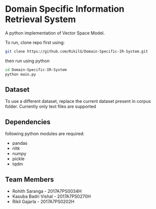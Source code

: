 # Domain Specific Information Retrieval System

A python implementation of Vector Space Model.

To run, clone repo first using:
```sh
git clone https://github.com/RikilG/Domain-Specific-IR-System.git
```
then run using python
```sh
cd Domain-Specific-IR-System
python main.py
```

## Dataset
To use a different dataset, replace the current dataset present in corpus folder. Currently only text files are supported

## Dependencies
following python modules are required:
- pandas
- nltk
- numpy
- pickle
- tqdm

## Team Members
- Rohith Saranga - 2017A7PS0034H
- Kasuba Badri Vishal - 2017A7PS0270H
- Rikil Gajarla - 2017A7PS0202H